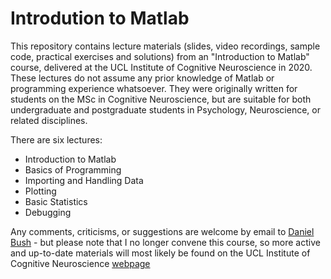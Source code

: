 # Introdution to Matlab

This repository contains lecture materials (slides, video recordings, sample code, practical exercises and solutions) from an "Introduction to Matlab" course, delivered at the UCL Institute of Cognitive Neuroscience in 2020. These lectures do not assume any prior knowledge of Matlab or programming experience whatsoever. They were originally written for students on the MSc in Cognitive Neuroscience, but are suitable for both undergraduate and postgraduate students in Psychology, Neuroscience, or related disciplines.  

There are six lectures:  
- Introduction to Matlab
- Basics of Programming
- Importing and Handling Data
- Plotting
- Basic Statistics
- Debugging

Any comments, criticisms, or suggestions are welcome by email to [Daniel Bush](mailto:drdanielbush@gmail.com) - but please note that I no longer convene this course, so more active and up-to-date materials will most likely be found on the UCL Institute of Cognitive Neuroscience [webpage](https://www.ucl.ac.uk/icn/study/matlab-course)
